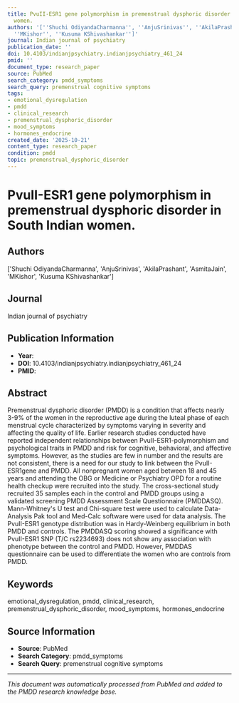 ```yaml
---
title: PvuII-ESR1 gene polymorphism in premenstrual dysphoric disorder in South Indian
  women.
authors: '[''Shuchi OdiyandaCharmanna'', ''AnjuSrinivas'', ''AkilaPrashant'', ''AsmitaJain'',
  ''MKishor'', ''Kusuma KShivashankar'']'
journal: Indian journal of psychiatry
publication_date: ''
doi: 10.4103/indianjpsychiatry.indianjpsychiatry_461_24
pmid: ''
document_type: research_paper
source: PubMed
search_category: pmdd_symptoms
search_query: premenstrual cognitive symptoms
tags:
- emotional_dysregulation
- pmdd
- clinical_research
- premenstrual_dysphoric_disorder
- mood_symptoms
- hormones_endocrine
created_date: '2025-10-21'
content_type: research_paper
condition: pmdd
topic: premenstrual_dysphoric_disorder
---
```


# PvuII-ESR1 gene polymorphism in premenstrual dysphoric disorder in South Indian women.

## Authors
['Shuchi OdiyandaCharmanna', 'AnjuSrinivas', 'AkilaPrashant', 'AsmitaJain', 'MKishor', 'Kusuma KShivashankar']

## Journal
Indian journal of psychiatry

## Publication Information
- **Year**: 
- **DOI**: 10.4103/indianjpsychiatry.indianjpsychiatry_461_24
- **PMID**: 

## Abstract
Premenstrual dysphoric disorder (PMDD) is a condition that affects nearly 3-9% of the women in the reproductive age during the luteal phase of each menstrual cycle characterized by symptoms varying in severity and affecting the quality of life. Earlier research studies conducted have reported independent relationships between PvuII-ESR1-polymorphism and psychological traits in PMDD and risk for cognitive, behavioral, and affective symptoms. However, as the studies are few in number and the results are not consistent, there is a need for our study to link between the PvuII-ESR1gene and PMDD. All nonpregnant women aged between 18 and 45 years and attending the OBG or Medicine or Psychiatry OPD for a routine health checkup were recruited into the study. The cross-sectional study recruited 35 samples each in the control and PMDD groups using a validated screening PMDD Assessment Scale Questionnaire (PMDDASQ). Mann-Whitney's U test and Chi-square test were used to calculate Data-Analysis Pak tool and Med-Calc software were used for data analysis. The PvuII-ESR1 genotype distribution was in Hardy-Weinberg equilibrium in both PMDD and controls. The PMDDASQ scoring showed a significance with PvuII-ESR1 SNP (T/C rs2234693) does not show any association with phenotype between the control and PMDD. However, PMDDAS questionnaire can be used to differentiate the women who are controls from PMDD.

## Keywords
emotional_dysregulation, pmdd, clinical_research, premenstrual_dysphoric_disorder, mood_symptoms, hormones_endocrine

## Source Information
- **Source**: PubMed
- **Search Category**: pmdd_symptoms
- **Search Query**: premenstrual cognitive symptoms

---
*This document was automatically processed from PubMed and added to the PMDD research knowledge base.*
